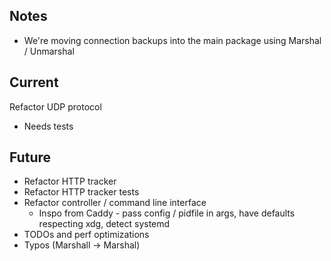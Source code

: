 ## Notes

* We're moving connection backups into the main package using Marshal / Unmarshal

## Current

Refactor UDP protocol
* Needs tests

## Future

* Refactor HTTP tracker
* Refactor HTTP tracker tests
* Refactor controller / command line interface
  * Inspo from Caddy - pass config / pidfile in args, have defaults respecting xdg, detect systemd
* TODOs and perf optimizations
* Typos (Marshall -> Marshal)
